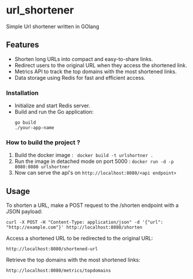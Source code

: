 # url_shortener
Simple Url shortener written in GOlang

## Features

- Shorten long URLs into compact and easy-to-share links.
- Redirect users to the original URL when they access the shortened link.
- Metrics API to track the top domains with the most shortened links.
- Data storage using Redis for fast and efficient access.

### Installation
- Initialize and start Redis server.
- Build and run the Go application:
  ```
  go build
  ./your-app-name
  ```

### How to build the project ? 

1. Build the docker image : ` docker build -t urlshortner .`
2. Run the image in detached mode on port 5000 : `docker run -d -p 8080:8080 urlshortner` 
3. Now can serve the api's on `http://localhost:8080/<api endpoint>`

## Usage

To shorten a URL, make a POST request to the /shorten endpoint with a JSON payload:

```curl -X POST -H "Content-Type: application/json" -d '{"url": "http://example.com"}' http://localhost:8080/shorten```

Access a shortened URL to be redirected to the original URL:

```http://localhost:8080/shortened-url```

Retrieve the top domains with the most shortened links:

```http://localhost:8080/metrics/topdomains```
